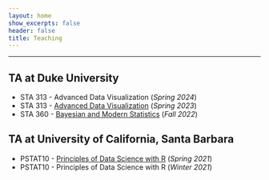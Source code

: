 ```yaml
---
layout: home
show_excerpts: false
header: false
title: Teaching
---
```


------------------------------------------------------------------------------

## TA at Duke University
- STA 313 - Advanced Data Visualization (_Spring 2024_)
- STA 313 - [Advanced Data Visualization](https://vizdata.org/) (_Spring 2023_)
- STA 360 - [Bayesian and Modern Statistics](https://github.com/resteorts/modern-bayes) (_Fall 2022_)

## TA at University of California, Santa Barbara
- PSTAT10 - [Principles of Data Science with R](https://www.pstat.ucsb.edu/sites/secure.lsit.ucsb.edu.stat.d7/files/sitefiles/Resources/fall17.pdf) (_Spring 2021_)
- PSTAT10 - Principles of Data Science with R (_Winter 2021_)